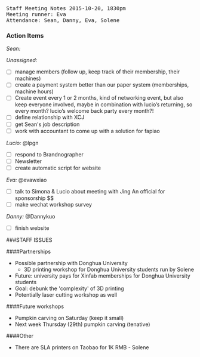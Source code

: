 <pre>
Staff Meeting Notes 2015-10-20, 1830pm
Meeting runner: Eva
Attendance: Sean, Danny, Eva, Solene
</pre>

### Action Items

*Sean:*

*Unassigned:*
- [ ] manage members (follow up, keep track of their membership, their machines)
- [ ] create a payment system better than our paper system (memberships, machine hours)
- [ ] Create event every 1 or 2 months, kind of networking event, but also keep everyone involved, maybe in combination with lucio’s returning, so every month? lucio’s welcome back party every month?!
- [ ] define relationship with XCJ
- [ ] get Sean's job description
- [ ] work with accountant to come up with a solution for fapiao

*Lucio:* @lpgn
- [ ] respond to Brandnographer
- [ ] Newsletter
- [ ] create automatic script for website

*Eva:* @evawxiao
- [ ] talk to Simona & Lucio about meeting with Jing An official for sponsorship $$
- [ ] make wechat workshop survey

*Danny:* @Dannykuo
- [ ] finish website

###STAFF ISSUES

####Partnerships
* Possible partnership with Donghua University
  * 3D printing workshop for Donghua University students run by Solene
* Future: university pays for Xinfab memberships for Donghua University students
* Goal: debunk the 'complexity' of 3D printing
* Potentially laser cutting workshop as well 

####Future workshops
* Pumpkin carving on Saturday (keep it small)
* Next week Thursday (29th) pumpkin carving (tenative)

####Other
* There are SLA printers on Taobao for 1K RMB - Solene

 

